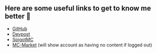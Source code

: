 ## Here are some useful links to get to know me better 🎈
* [GitHub](https://github.com/scarger) <br>
* [Devpost](https://devpost.com/scarger) <br>
* [SpigotMC](https://www.spigotmc.org/members/synchronizzed.214724/) <br>
* [MC-Market](https://www.mc-market.org/members/45677/) (will show account as having no content if logged out)
